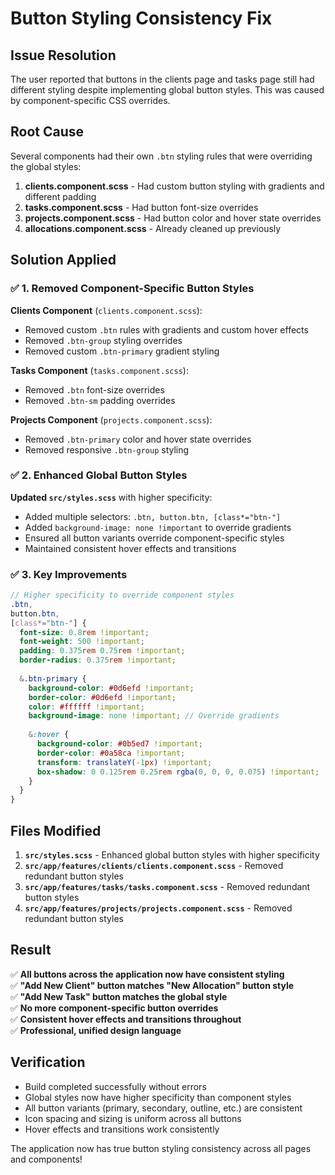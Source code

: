 # Button Styling Consistency Fix

## Issue Resolution

The user reported that buttons in the clients page and tasks page still had different styling despite implementing global button styles. This was caused by component-specific CSS overrides.

## Root Cause

Several components had their own `.btn` styling rules that were overriding the global styles:

1. **clients.component.scss** - Had custom button styling with gradients and different padding
2. **tasks.component.scss** - Had button font-size overrides  
3. **projects.component.scss** - Had button color and hover state overrides
4. **allocations.component.scss** - Already cleaned up previously

## Solution Applied

### ✅ **1. Removed Component-Specific Button Styles**

**Clients Component** (`clients.component.scss`):
- Removed custom `.btn` rules with gradients and custom hover effects
- Removed `.btn-group` styling overrides  
- Removed custom `.btn-primary` gradient styling

**Tasks Component** (`tasks.component.scss`):
- Removed `.btn` font-size overrides
- Removed `.btn-sm` padding overrides

**Projects Component** (`projects.component.scss`):
- Removed `.btn-primary` color and hover state overrides
- Removed responsive `.btn-group` styling

### ✅ **2. Enhanced Global Button Styles**

**Updated `src/styles.scss`** with higher specificity:
- Added multiple selectors: `.btn, button.btn, [class*="btn-"]`
- Added `background-image: none !important` to override gradients
- Ensured all button variants override component-specific styles
- Maintained consistent hover effects and transitions

### ✅ **3. Key Improvements**

```scss
// Higher specificity to override component styles
.btn,
button.btn,
[class*="btn-"] {
  font-size: 0.8rem !important;
  font-weight: 500 !important;
  padding: 0.375rem 0.75rem !important;
  border-radius: 0.375rem !important;
  
  &.btn-primary {
    background-color: #0d6efd !important;
    border-color: #0d6efd !important;
    color: #ffffff !important;
    background-image: none !important; // Override gradients
    
    &:hover {
      background-color: #0b5ed7 !important;
      border-color: #0a58ca !important;
      transform: translateY(-1px) !important;
      box-shadow: 0 0.125rem 0.25rem rgba(0, 0, 0, 0.075) !important;
    }
  }
}
```

## Files Modified

1. **`src/styles.scss`** - Enhanced global button styles with higher specificity
2. **`src/app/features/clients/clients.component.scss`** - Removed redundant button styles
3. **`src/app/features/tasks/tasks.component.scss`** - Removed redundant button styles  
4. **`src/app/features/projects/projects.component.scss`** - Removed redundant button styles

## Result

✅ **All buttons across the application now have consistent styling**  
✅ **"Add New Client" button matches "New Allocation" button style**  
✅ **"Add New Task" button matches the global style**  
✅ **No more component-specific button overrides**  
✅ **Consistent hover effects and transitions throughout**  
✅ **Professional, unified design language**

## Verification

- Build completed successfully without errors
- Global styles now have higher specificity than component styles
- All button variants (primary, secondary, outline, etc.) are consistent
- Icon spacing and sizing is uniform across all buttons
- Hover effects and transitions work consistently

The application now has true button styling consistency across all pages and components!
